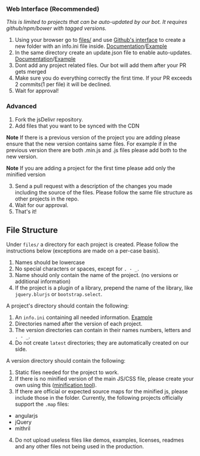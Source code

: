 ### Web Interface (Recommended)

*This is limited to projects that can be auto-updated by our bot. It requires github/npm/bower with tagged versions.*

1. Using your browser go to [files/][1] and use [Github's interface](https://cloud.githubusercontent.com/assets/1834071/6826939/4019ce7a-d30d-11e4-8d1b-7821b923dd50.gif) to create a new folder with an info.ini file inside. [Documentation](https://github.com/jsdelivr/jsdelivr/blob/master/CONTRIBUTING.md#file-structure)/[Example][2]
2. In the same directory create an update.json file to enable auto-updates. [Documentation](https://github.com/jsdelivr/libgrabber#add-updatejson-schema)/[Example](https://github.com/jsdelivr/jsdelivr/blob/master/files/angular.moment/update.json)
3. Dont add any project related files. Our bot will add them after your PR gets merged
4. Make sure you do everything correctly the first time. If your PR exceeds 2 commits(1 per file) it will be declined.
5. Wait for approval!



### Advanced

 1. Fork the jsDelivr repository.
 2. Add files that you want to be synced with the CDN

  **Note** If there is a previous version of the project you are adding please ensure that the new version contains same files. For example if in the previous version there are both .min.js and .js files please add both to the new version.
  
  **Note** If you are adding a project for the first time please add only the minified version

 3. Send a pull request with a description of the changes you made including the source of the files. Please follow the same file structure as other projects in the repo.
 4. Wait for our approval.
 5. That's it!


File Structure
--------------
Under `files/` a directory for each project is created. Please follow the instructions below (exceptions are made on a per-case basis).

1. Names should be lowercase
2. No special characters or spaces, except for `. - _`.
3. Name should only contain the name of the project. (no versions or additional information)
4. If the project is a plugin of a library, prepend the name of the library, like `jquery.blurjs` or `bootstrap.select`.


A project's directory should contain the following:

1. An `info.ini` containing all needed information. [Example][2]
2. Directories named after the version of each project.
3. The version directories can contain in their names numbers, letters and `. - _`.
4. Do not create `latest` directories; they are automatically created on our side.

A version directory should contain the following:

1. Static files needed for the project to work.
2. If there is no minified version of the main JS/CSS file, please create your own using this ([minification tool][3]).
3. If there are official or expected source maps for the minified js, please include those in the folder.  Currently, the following projects officially support the `.map` files:
  * angularjs
  * jQuery
  * mithril
4. Do not upload useless files like demos, examples, licenses, readmes and any other files not being used in the production.

  [1]: https://github.com/jsdelivr/jsdelivr/tree/master/files
  [2]: https://github.com/jsdelivr/jsdelivr/blob/master/files/abaaso/info.ini
  [3]: http://refresh-sf.com/
